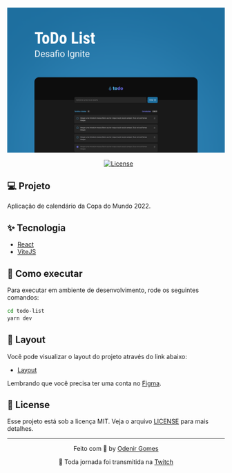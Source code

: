 <p align="center">
  <img alt="Coffee Delivery" src="./cover.png" />
</p>

<p align="center">
    <img src="https://img.shields.io/static/v1?label=Rockeseat&message=Ignite&color=F7DD43&labelColor=202024" alt="" />
    <img src="https://img.shields.io/static/v1?label=Trilha&message=React&color=F7DD43&labelColor=202024" alt="" />
    <img src="https://img.shields.io/static/v1?label=Desafio&message=1&color=F7DD43&labelColor=202024" alt="" />
    <a href="LICENSE"><img  src="https://img.shields.io/static/v1?label=License&message=MIT&color=F7DD43&labelColor=202024" alt="License"></a>
</p>

## 💻 Projeto

Aplicação de calendário da Copa do Mundo 2022.

## ✨ Tecnologia

- [React](https://www.w3schools.com/html/)
- [ViteJS](https://www.w3schools.com/css/default.asp)

## 🚀 Como executar

Para executar em ambiente de desenvolvimento, rode os seguintes comandos:

```bash
cd todo-list
yarn dev
```

## 🔖 Layout

Você pode visualizar o layout do projeto através do link abaixo:

- [Layout](<https://www.figma.com/file/PVNfOvQj4U8w0Y7Lpr45Fo/ToDo-List-(Copy)?node-id=0%3A1&t=TcjmCf5l9vcft4W0-1>)

Lembrando que você precisa ter uma conta no [Figma](http://figma.com/).

## 📝 License

Esse projeto está sob a licença MIT. Veja o arquivo [LICENSE](LICENSE) para mais detalhes.

---

<p align="center">
  Feito com 💚 by <a href="https://github.com/odenirdev">Odenir Gomes</a>
</p>

<p align="center">
  🔴 Toda jornada foi transmitida na <a href="https://www.twitch.tv/odenirgomesdev">Twitch</a>
</p>
